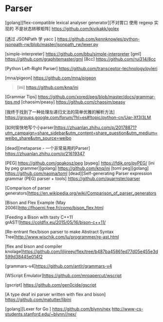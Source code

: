 

# Parser

[golang][flex-compatible lexical analyser generator][不对胃口 使用 regexp 实现的 不是状态转移矩阵] https://github.com/kivikakk/golex

[透过 JSONPath 学 yacc ] https://github.com/kennknowles/python-jsonpath-rw/blob/master/jsonpath_rw/lexer.py

[simple-interpreter] https://github.com/bbu/simple-interpreter
[gml] https://github.com/graphitemaster/gml
[8cc] https://github.com/rui314/8cc

[Python Left-Right Parser] https://github.com/transceptor-technology/pyleri

[mna/pigeon] https://github.com/mna/pigeon
> [ini] https://github.com/knq/ini

[Grammar Tips] https://github.com/xored/peg/blob/master/docs/grammar-tips.md
[chaosim/peasy] https://github.com/chaosim/peasy


[我终于找到了一种处理左递归文法的简单优雅的解析方法] https://groups.google.com/forum/?hl=es#!topic/python-cn/Uqr-Xf3I3LM

[如何愉快地写个小parser]https://zhuanlan.zhihu.com/p/20178871?utm_campaign=share_sidebar&utm_content=share_question&utm_medium=weibo_share&utm_source=weibo

[dead][metaparse - 一个非常易用的Parser] https://zhuanlan.zhihu.com/p/21619347

[PEG] https://github.com/gpakosz/peg
[pypeg] https://fdik.org/pyPEG/
[ini by peg grammer][golang] https://github.com/knq/ini
[toml peg][golang] https://github.com/naoina/toml
[dead][Self-generating Parser expression grammar (PEG) parser + tools] https://github.com/quarnster/parser


[Comparison of parser generators]https://en.wikipedia.org/wiki/Comparison_of_parser_generators


[Bison and Flex Example (May 2006)]http://fhoerni.free.fr/comp/bison_flex.html

[Feeding a Bison with tasty C++11 grAST!]https://coldfix.eu/2015/05/16/bison-c++11/


[Re-entrant flex/bison parser to make Abstract Syntax Tree]http://www.wischik.com/lu/programmer/re-ast.html

[flex and bison and compiler knolage]https://github.com/lilijreey/flex/tree/b487ba45861ed77d05e455e3d599d38445e014f2

[grammars-v4]https://github.com/antlr/grammars-v4

[WScript Emulator]https://github.com/mrpapercut/wscript

[gscript] https://github.com/gen0cide/gscript

[A type deaf ini parser written with flex and bison] https://github.com/matutter/libini

[golang][Lexer for Go ] https://github.com/blynn/nex  http://www-cs-students.stanford.edu/~blynn//nex/
